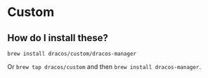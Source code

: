 # Custom

## How do I install these?

`brew install dracos/custom/dracos-manager`

Or `brew tap dracos/custom` and then `brew install dracos-manager`.
